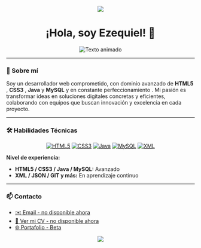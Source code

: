 <!-- Ola superior decorativa -->
<p align="center">
  <img src="https://capsule-render.vercel.app/api?type=waving&color=0:00c6ff,100:0072ff&height=100&section=header"/>
</p>

<h1 align="center">¡Hola, soy Ezequiel! 👋</h1>

<p align="center">
  <!-- Texto animado: Generado con readme-typing-svg -->
  <img src="https://readme-typing-svg.herokuapp.com/?lines=Desarrollador+Web;Apasionado+por+la+tecnolog%C3%ADa;Siempre+aprendiendo;Innovando+cada+d%C3%ADa&center=true&width=600&height=50" alt="Texto animado">
</p>

---

### 🚀 Sobre mí

Soy un desarrollador web comprometido, con dominio avanzado de **HTML5** , **CSS3** , **Java** y **MySQL** y en constante perfeccionamiento . Mi pasión es transformar ideas en soluciones digitales concretas y eficientes, colaborando con equipos que buscan innovación y excelencia en cada proyecto.

---

### 🛠️ Habilidades Técnicas

<p align="center">
  <!-- Badges de tecnologías -->
  <a href="#"><img src="https://img.shields.io/badge/HTML5-FF6F00?style=flat-square&logo=html5&logoColor=white" alt="HTML5"></a>
  <a href="#"><img src="https://img.shields.io/badge/CSS3-2196F3?style=flat-square&logo=css3&logoColor=white" alt="CSS3"></a>
  <a href="#"><img src="https://img.shields.io/badge/Java-ED8B00?style=flat-square&logo=java&logoColor=white" alt="Java"></a>
  <a href="#"><img src="https://img.shields.io/badge/MySQL-4479A1?style=flat-square&logo=mysql&logoColor=white" alt="MySQL"></a>
  <a href="#"><img src="https://img.shields.io/badge/XML-006699?style=flat-square&logo=xml&logoColor=white" alt="XML"></a>
</p>

**Nivel de experiencia:**
- **HTML5 / CSS3 / Java / MySQL:** Avanzado  
- **XML / JSON / GIT y más:** En aprendizaje continuo

---

### 📫 Contacto

- [✉️ Email - no disponible ahora](#)
- [📄 Ver mi CV - no disponible ahora](#)
- [🌐 Portafolio - Beta](https://zequi22.github.io/EzequielProfile/)

<!-- Ola inferior decorativa -->
<p align="center">
  <img src="https://capsule-render.vercel.app/api?type=waving&color=0:00c6ff,100:0072ff&height=100&section=footer"/>
</p>
